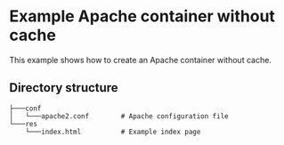 
# Example Apache container without cache

This example shows how to create an Apache container without cache.

## Directory structure

```plaintext
├───conf
│   └───apache2.conf        # Apache configuration file
└───res
    └───index.html          # Example index page
```
